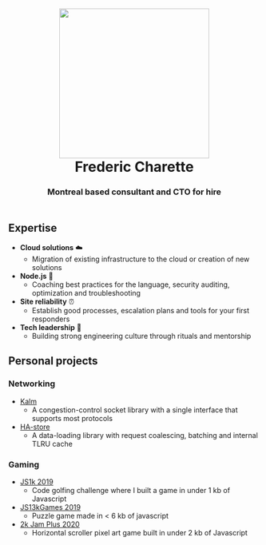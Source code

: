 <h1 align="center">
  <a href="http://fredericcharette.ca">
    <img width="300" src="https://ca.slack-edge.com/T27N8J22C-UM2SY56DV-bd9cdf27f5f1-512">
    <br/>
  </a>
  Frederic Charette
</h1>
<h3 align="center">
  Montreal based consultant and CTO for hire
  <br/><br/>
</h3>

## Expertise

- **Cloud solutions** :cloud: 
  - Migration of existing infrastructure to the cloud or creation of new solutions
- **Node.js** :wrench:
  - Coaching best practices for the language, security auditing, optimization and troubleshooting
- **Site reliability** :alarm_clock:
  - Establish good processes, escalation plans and tools for your first responders
- **Tech leadership** :seedling:
  - Building strong engineering culture through rituals and mentorship
  
## Personal projects

### Networking

- [Kalm](https://github.com/kalm/kalm.js)
  - A congestion-control socket library with a single interface that supports most protocols
- [HA-store](https://github.com/fed135/ha-store)
  - A data-loading library with request coalescing, batching and internal TLRU cache
  
### Gaming

- [JS1k 2019](https://js1k.com/2019-x/details/4053)
  - Code golfing challenge where I built a game in under 1 kb of Javascript
- [JS13kGames 2019](https://js13kgames.com/entries/puzzle-from-hell)
  - Puzzle game made in < 6 kb of javascript
- [2k Jam Plus 2020](https://fed135.itch.io/js2k-ghost-blaster)
  - Horizontal scroller pixel art game built in under 2 kb of Javascript
